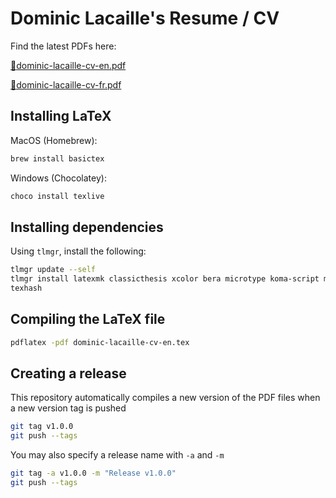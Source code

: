 # Dominic Lacaille's Resume / CV

Find the latest PDFs here:

[:page_facing_up:dominic-lacaille-cv-en.pdf](https://github.com/dlacaille/resume/releases/latest/download/dominic-lacaille-cv-en.pdf)

[:page_facing_up:dominic-lacaille-cv-fr.pdf](https://github.com/dlacaille/resume/releases/latest/download/dominic-lacaille-cv-fr.pdf)

## Installing LaTeX

MacOS (Homebrew):

```sh
brew install basictex
```

Windows (Chocolatey):

```sh
choco install texlive
```

## Installing dependencies

Using `tlmgr`, install the following:

```sh
tlmgr update --self
tlmgr install latexmk classicthesis xcolor bera microtype koma-script mparhack palatino mathpazo fpl booktabs textcase titlesec tocloft footmisc caption currvita ragged2e everysel enumitem wrapfig fourier opensans fontaxes xkeyval fontawesome datenumber numprint preprint sectsty babel-french pgf
texhash
```

## Compiling the LaTeX file

```sh
pdflatex -pdf dominic-lacaille-cv-en.tex
```

## Creating a release

This repository automatically compiles a new version of the PDF files when a new version tag is pushed

```sh
git tag v1.0.0
git push --tags
```

You may also specify a release name with `-a` and `-m`

```sh
git tag -a v1.0.0 -m "Release v1.0.0"
git push --tags
```
